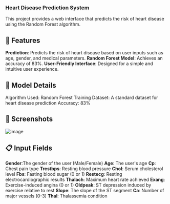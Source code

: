 ### Heart Disease Prediction System
This project provides a web interface that predicts the risk of heart disease using the Random Forest algorithm.


 ## 🚀 Features
**Prediction**: Predicts the risk of heart disease based on user inputs such as age, gender, and medical parameters.
**Random Forest Model**: Achieves an accuracy of 83%.
**User-Friendly Interface**: Designed for a simple and intuitive user experience.
## 🧠 Model Details
Algorithm Used: Random Forest
Training Dataset: A standard dataset for heart disease prediction
Accuracy: 83%
## 📸 Screenshots
![image](https://github.com/user-attachments/assets/1925d0d0-f50a-4128-90c6-461fce131cf9)
## 📋 Input Fields
**Gender**:The gender of the user (Male/Female)
**Age**: The user's age
**Cp**: Chest pain type
**Trestbps**: Resting blood pressure
**Chol**: Serum cholesterol level
**Fbs**: Fasting blood sugar (0 or 1)
**Restecg**: Resting electrocardiographic results
**Thalach**: Maximum heart rate achieved
**Exang**: Exercise-induced angina (0 or 1)
**Oldpeak**: ST depression induced by exercise relative to rest
**Slope**: The slope of the ST segment
**Ca**: Number of major vessels (0-3)
**Thal**: Thalassemia condition
